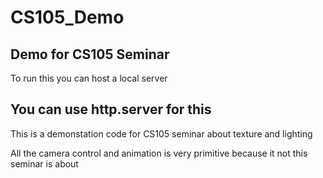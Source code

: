 # CS105_Demo
 Demo for CS105 Seminar
---------------------------------------
To run this you can host a local server

You can use http.server for this
---------------------------------------
This is a demonstation code for CS105 
seminar about texture and lighting

All the camera control and animation is
very primitive because it not this seminar
is about
